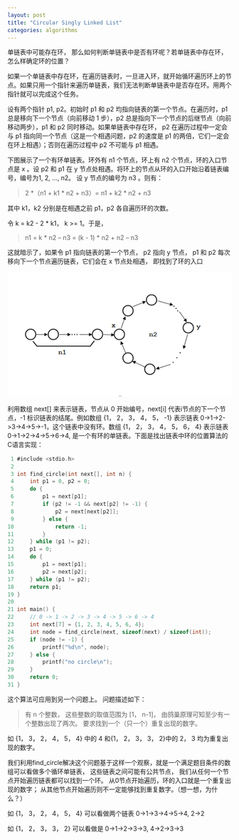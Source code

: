 ```yaml
---
layout: post
title: "Circular Singly Linked List"
categories: algorithms
---
```


单链表中可能存在环， 那么如何判断单链表中是否有环呢？若单链表中存在环，怎么样确定环的位置？

如果一个单链表中存在环，在遍历链表时，一旦进入环，就开始循环遍历环上的节点。如果只用一个指针来遍历单链表，我们无法判断单链表中是否存在环。用两个指针就可以完成这个任务。

设有两个指针 p1, p2。初始时 p1 和 p2 均指向链表的第一个节点。在遍历时，p1 总是移向下一个节点（向前移动 1 步），p2 总是指向下一个节点的后继节点（向前移动两步），p1 和 p2 同时移动。如果单链表中存在环， p2 在遍历过程中一定会与 p1 指向同一个节点（这是一个相遇问题，p2 的速度是 p1 的两倍，它们一定会在环上相遇）；否则在遍历过程中 p2 不可能与 p1 相遇。

下图展示了一个有环单链表。环外有 n1 个节点，环上有 n2 个节点，环的入口节点是 x 。设 p2 和 p1 在 y 节点处相遇。将环上的节点从环的入口开始沿着链表编号，编号为1, 2, …, n2。 设 y 节点的编号为 n3 。则有：

> 2 *（n1 + k1 * n2 + n3）= n1 + k2 * n2 + n3

其中 k1，k2 分别是在相遇之前 p1，p2 各自遍历环的次数。

令 k = k2 - 2 * k1， k >= 1。于是，

> n1 = k * n2 – n3 = (k - 1) * n2 + n2 – n3

这就暗示了，如果令 p1 指向链表的第一个节点， p2 指向 y 节点， p1 和 p2 每次移向下一个节点遍历链表，它们会在 x 节点处相遇， 即找到了环的入口

![circular-linked-list](/image/2014/05/circular-linked-list.png "有环单链表") 

利用数组 next[] 来表示链表，节点从 0 开始编号，next[i] 代表i节点的下一个节点，-1 标识链表的结尾。例如数组 {1， 2， 3， 4， 5， -1} 表示链表 0->1->2->3->4->5->-1，这个链表中没有环。数组 {1， 2， 3， 4， 5， 6， 4} 表示链表 0->1->2->4->5->6->4, 是一个有环的单链表。下面是找出链表中环的位置算法的C语言实现：

```c
 1 #include <stdio.h>
 2 
 3 int find_circle(int next[], int n) {
 4     int p1 = 0, p2 = 0;
 5     do {
 6         p1 = next[p1];
 7         if (p2 != -1 && next[p2] != -1) {
 8             p2 = next[next[p2]];
 9         } else {
10             return -1;
11         }
12     } while (p1 != p2);
13     p1 = 0;
14     do {
15         p1 = next[p1];
16         p2 = next[p2];
17     } while (p1 != p2);
18     return p1;
19 }
20 
21 int main() {
22     // 0 -> 1 -> 2 -> 3 -> 4 -> 5 -> 6 -> 4
23     int next[7] = {1, 2, 3, 4, 5, 6, 4}; 
24     int node = find_circle(next, sizeof(next) / sizeof(int));
25     if (node != -1) {
26         printf("%d\n", node);
27     } else {
28         printf("no circle\n");
29     }
30     return 0;
31 }
```
       	   
这个算法可应用到另一个问题上。 问题描述如下：

>  有 n 个整数， 这些整数的取值范围为 [1， n-1]， 由鸽巢原理可知至少有一个整数出现了两次。 要求找到一个（只一个）重复出现的数字。

如 {1， 3， 2， 4， 5， 4} 中的 4 和{1， 2， 3， 3， 2}中的 2， 3 均为重复出现的数字。

我们利用find_circle解决这个问题基于这样一个观察，就是一个满足题目条件的数组可以看做多个循环单链表， 这些链表之间可能有公共节点， 我们从任何一个节点开始遍历链表都可以找到一个环。 从0节点开始遍历，环的入口就是一个重复出现的数字； 从其他节点开始遍历则不一定能够找到重复数字。（想一想，为什么？）

如 {1， 3， 2， 4， 5， 4} 可以看做两个链表 0->1->3->4->5->4, 2->2 

如 {1， 2， 3， 3， 2} 可以看做是 0->1->2->3->3, 4->2->3->3  



